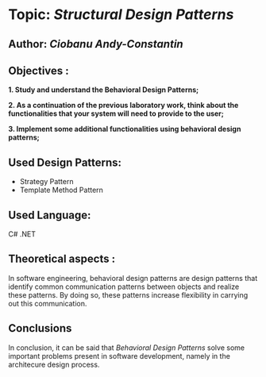 # Topic: *Structural Design Patterns*
## Author: *Ciobanu Andy-Constantin*
## Objectives :
__1. Study and understand the Behavioral Design Patterns;__

__2. As a continuation of the previous laboratory work, think about the functionalities that your system will need to provide to the user;__

__3. Implement some additional functionalities using behavioral design patterns;__

## Used Design Patterns: 
* Strategy Pattern
* Template Method Pattern

## Used Language: 
C# .NET

## Theoretical aspects : 

In software engineering, behavioral design patterns are design patterns that identify common communication patterns between objects and realize these patterns. By doing so, these patterns increase flexibility in carrying out this communication.

## Conclusions
In conclusion, it can be said that *Behavioral Design Patterns* solve some important problems present in software development, namely in the architecure design process.










